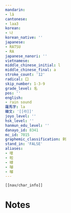 ```yaml
---
mandarin:
- lǎ
cantonese:
- laa3
korean:
- 나
korean_native: ''
japanese:
- RATSU
- RA
japanese_nanori: ''
vietnamese:
middle_chinese_initial: l
middle_chinese_final: a
stroke_count: '12'
radical: 口
skip_number: 1-3-9
grade_level: 名
pos: ''
english:
- rain sound
羅馬字: la
韓文: '[[라]]'
joyo_level: ''
hsk_level: ''
hanmun_edu_level: ''
danayo_id: 8341
mc_id: 7015
graphemic_classification: 剌
stand_in: 'FALSE'
aliases:
- 嗱
- 啦
- 嘑
- 嚹
- 𡅈
---
```

```meta-bind-embed
[[nav/char_info]]
```

# Notes
